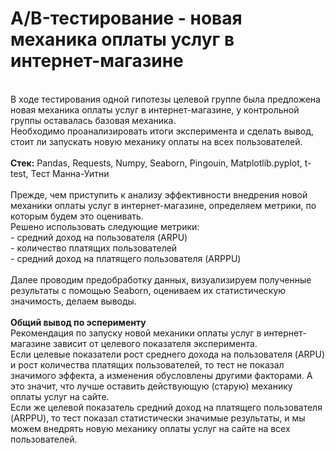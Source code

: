 # A/B-тестирование - новая механика оплаты услуг в интернет-магазине

<br>В ходе тестирования одной гипотезы целевой группе была предложена новая механика оплаты услуг в интернет-магазине, у контрольной группы оставалась базовая механика.
<br>Необходимо проанализировать итоги эксперимента и сделать вывод, стоит ли запускать новую механику оплаты на всех пользователей.
<br>
<br>**Стек:** Pandas, Requests, Numpy, Seaborn, Pingouin, Matplotlib.pyplot, t-test, Тест Манна-Уитни
<br>
<br>Прежде, чем приступить к анализу эффективности внедрения новой механики оплаты услуг в интернет-магазине, определяем метрики, по которым будем это оценивать. 
<br>Решено использовать следующие метрики:
<br>- средний доход на пользователя (ARPU)
<br>- количество платящих пользователей
<br>- средний доход на платящего пользователя (ARPPU)
<br>
<br>Далее проводим предобработку данных, визуализируем полученные результаты с помощью Seaborn, оцениваем их статистическую значимость, делаем выводы.
<br>
<br>**Общий вывод по эсперименту**
<br>Рекомендация по запуску новой механики оплаты услуг в интернет-магазине зависит от целевого показателя эксперимента.
<br>Если целевые показатели рост среднего дохода на пользователя (ARPU) и рост количества платящих пользователей, то тест не показал значимого эффекта, а изменения обусловлены другими факторами. А это значит, что лучше оставить действующую (старую) механику оплаты услуг на сайте.
<br>Если же целевой показатель средний доход на платящего пользователя (ARPPU), то тест показал статистически значимые результаты, и мы можем внедрять новую механику оплаты услуг на сайте на всех пользователей.

